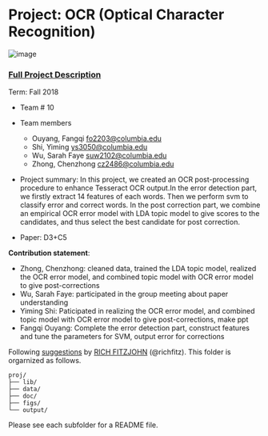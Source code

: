 # Project: OCR (Optical Character Recognition) 

![image](figs/intro.png)

### [Full Project Description](doc/project4_desc.md)

Term: Fall 2018

+ Team # 10
+ Team members
	+ Ouyang, Fangqi  fo2203@columbia.edu
	+ Shi, Yiming  ys3050@columbia.edu
	+ Wu, Sarah Faye suw2102@columbia.edu
	+ Zhong, Chenzhong  cz2486@columbia.edu

+ Project summary: In this project, we created an OCR post-processing procedure to enhance Tesseract OCR output.In the error detection part, we firstly extract 14 features of each words. Then we perform svm to classify error and correct words. In the post correction part, we combine an empirical OCR error model with LDA topic model to give scores to the candidates, and thus select the best candidate for post correction.

+ Paper: D3+C5
	
**Contribution statement**: 
+ Zhong, Chenzhong: cleaned data, trained the LDA topic model, realized the OCR error model, and combined topic model with OCR error model to give post-corrections
+ Wu, Sarah Faye: participated in the group meeting about paper understanding
+ Yiming Shi: Paticipated in realizing the OCR error model, and combined topic model with OCR error model to give post-corrections, make ppt
+ Fangqi Ouyang: Complete the error detection part, construct features and tune the parameters for SVM, output error for corrections  



Following [suggestions](http://nicercode.github.io/blog/2013-04-05-projects/) by [RICH FITZJOHN](http://nicercode.github.io/about/#Team) (@richfitz). This folder is orgarnized as follows.

```
proj/
├── lib/
├── data/
├── doc/
├── figs/
└── output/
```

Please see each subfolder for a README file.
